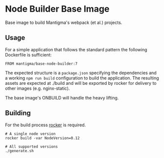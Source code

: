 # Node Builder Base Image

Base image to build Mantigma's webpack (et al.) projects.

## Usage

For a simple application that follows the standard pattern the following Dockerfile is sufficient:

```
FROM mantigma/base-node-builder:7
```

The expected structure is a ```package.json``` specifying the dependencies and a working ```npm run build```
configuration to build the application. The resulting assets are expected at ./build and will be exported by rocker
for delivery to other images (e.g. nginx-static).

The base image's ONBUILD will handle the heavy lifting.

## Building

For the build process [rocker](https://github.com/grammarly/rocker) is required.

```
# A single node version
rocker build -var NodeVersion=0.12

# All supported versions
./generate.sh
```
